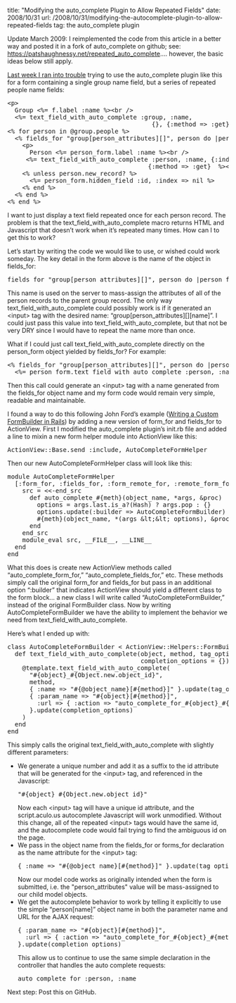 title: "Modifying the auto_complete Plugin to Allow Repeated Fields"
date: 2008/10/31
url: /2008/10/31/modifying-the-autocomplete-plugin-to-allow-repeated-fields
tag: the auto_complete plugin

<p>Update March 2009: I reimplemented the code from this article in a better way and posted it in a fork of auto_complete on github; see: <a href="https://patshaughnessy.net/repeated_auto_complete">https://patshaughnessy.net/repeated_auto_complete</a>.... however, the basic ideas below still apply.</p>
<a href="https://patshaughnessy.net/2008/10/21/autocomplete-plugin-doesn-t-work-for-repeated-fields">Last week I ran into trouble</a> trying to use the auto_complete plugin like this for a form containing a single group name field, but a series of repeated people name fields:
<pre>&lt;p&gt;
  Group &lt;%= f.label :name %&gt;&lt;br /&gt;
  &lt;%= text_field_with_auto_complete :group, :name,
                                       {}, {:method =&gt; :get} %&gt;&lt;/p&gt;
&lt;% for person in @group.people %&gt;
  &lt;% fields_for "group[person_attributes][]", person do |person_form| %&gt;
    &lt;p&gt;
      Person &lt;%= person_form.label :name %&gt;&lt;br /&gt;
     &lt;%= text_field_with_auto_complete :person, :name, {:index =&gt; nil},
                                      {:method =&gt; :get}  %&gt;&lt;/p&gt;
    &lt;% unless person.new_record? %&gt;
      &lt;%= person_form.hidden_field :id, :index =&gt; nil %&gt;
    &lt;% end %&gt;
  &lt;% end %&gt;
&lt;% end %&gt;</pre>
<p>I want to just display a text field repeated once for each person record. The problem is that the text_field_with_auto_complete macro returns HTML and Javascript that doesn’t work when it’s repeated many times. How can I to get this to work?</p>
Let’s start by writing the code we would like to use, or wished could work someday. The key detail in the form above is the name of the object in fields_for:
<pre>fields_for "group[person_attributes][]", person do |person_form|</pre>
<p>This name is used on the server to mass-assign the attributes of all of the person records to the parent group record. The only way text_field_with_auto_complete could possibly work is if it generated an &lt;input&gt; tag with the desired name: “group[person_attributes][][name]”. I could just pass this value into text_field_with_auto_complete, but that not be very DRY since I would have to repeat the name more than once.</p>
What if I could just call text_field_with_auto_complete directly on the person_form object yielded by fields_for? For example:
<pre>&lt;% fields_for "group[person_attributes][]", person do |person_form| %&gt;
  &lt;%= person_form.text_field_with_auto_complete :person, :name %&gt;
</pre>
<p>Then this call could generate an &lt;input&gt; tag with a name generated from the fields_for object name and my form code would remain very simple, readable and maintainable.</p>
I found a way to do this following John Ford’s example (<a href="http://www.aldenta.com/2006/09/19/writing-a-custom-formbuilder-in-rails/">Writing a Custom FormBuilder in Rails</a>) by adding a new version of form_for and fields_for to ActionView. First I modified the auto_complete plugin’s init.rb file and added a line to mixin a new form helper module into ActionView like this:
<pre>ActionView::Base.send :include, AutoCompleteFormHelper</pre>
Then our new AutoCompleteFormHelper class will look like this:
<pre>module AutoCompleteFormHelper
  [:form_for, :fields_for, :form_remote_for, :remote_form_for].each do |meth|
    src = &lt;&lt;-end_src
      def auto_complete_#{meth}(object_name, *args, &amp;proc)
        options = args.last.is_a?(Hash) ? args.pop : {}
        options.update(:builder =&gt; AutoCompleteFormBuilder)
        #{meth}(object_name, *(args &amp;lt;&amp;lt; options), &amp;proc)
      end
    end_src
    module_eval src, __FILE__, __LINE__
  end
end</pre>
<p>What this does is create new ActionView methods called “auto_complete_form_for,” “auto_complete_fields_for,” etc. These methods simply call the original form_for and fields_for but pass in an additional option “:builder” that indicates ActionView should yield a different class to the form block… a new class I will write called “AutoCompleteFormBuilder,” instead of the original FormBuilder class. Now by writing AutoCompleteFormBuilder we have the ability to implement the behavior we need from text_field_with_auto_complete.</p>
<p>Here’s what I ended up with:</p>
<pre>class AutoCompleteFormBuilder &lt; ActionView::Helpers::FormBuilder
  def text_field_with_auto_complete(object, method, tag_options = {},
                                    completion_options = {})
    @template.text_field_with_auto_complete(
      "#{object}_#{Object.new.object_id}",
      method,
      { :name => "#{@object_name}[#{method}]" }.update(tag_options),
      { :param_name => "#{object}[#{method}]",
        :url => { :action => "auto_complete_for_#{object}_#{method}" }
      }.update(completion_options)
    )
  end  
end</pre>
This simply calls the original text_field_with_auto_complete with slightly different parameters:
<ul>
  <li>We generate a unique number and add it as a suffix to the id attribute that will be generated for the &lt;input&gt; tag, and referenced in the Javascript:
    <pre>"#{object}_#{Object.new.object_id}"</pre>
    Now each &lt;input&gt; tag will have a unique id attribute, and the script.aculo.us autocomplete Javascript will work unmodified. Without this change, all of the
    repeated &lt;input&gt; tags would have the same id, and the autocomplete code would fail trying to find the ambiguous id on the page.
    </li>
  <li>We pass in the object name from the fields_for or forms_for declaration as the name attribute for the &lt;input&gt; tag:
    <pre>{ :name => "#{@object_name}[#{method}]" }.update(tag_options)</pre>
    Now our model code works as originally intended when the form is submitted, i.e. the "person_attributes" value will be mass-assigned to our child model objects.
    </li>
  <li>We get the autocomplete behavior to work by telling it explicitly to use the simple “person[name]” object name in both the parameter name and URL for the AJAX request:
    <pre>{ :param_name => "#{object}[#{method}]",
  :url => { :action => "auto_complete_for_#{object}_#{method}" }
}.update(completion_options)</pre>
This allow us to continue to use the same simple declaration in the controller that handles the auto complete requests:
<pre>auto_complete_for :person, :name</pre>
</li>
</ul>
<p>Next step: Post this on GitHub.</p>
